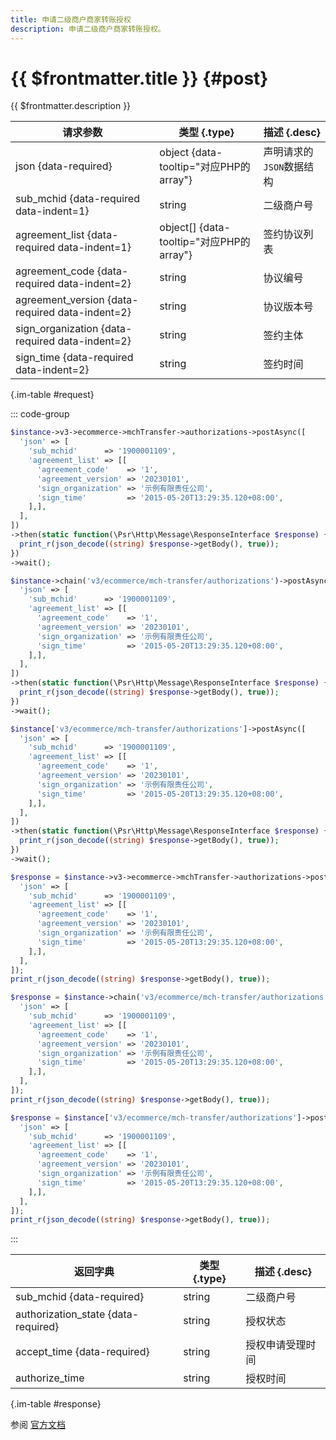 ```yaml
---
title: 申请二级商户商家转账授权
description: 申请二级商户商家转账授权。
---
```


# {{ $frontmatter.title }} {#post}

{{ $frontmatter.description }}

| 请求参数 | 类型 {.type} | 描述 {.desc}
| --- | --- | ---
| json {data-required} | object {data-tooltip="对应PHP的array"} | 声明请求的`JSON`数据结构
| sub_mchid {data-required data-indent=1} | string | 二级商户号
| agreement_list {data-required data-indent=1} | object[] {data-tooltip="对应PHP的array"} | 签约协议列表
| agreement_code {data-required data-indent=2} | string | 协议编号
| agreement_version {data-required data-indent=2} | string | 协议版本号
| sign_organization {data-required data-indent=2} | string | 签约主体
| sign_time {data-required data-indent=2} | string | 签约时间

{.im-table #request}

::: code-group

```php [异步纯链式]
$instance->v3->ecommerce->mchTransfer->authorizations->postAsync([
  'json' => [
    'sub_mchid'      => '1900001109',
    'agreement_list' => [[
      'agreement_code'    => '1',
      'agreement_version' => '20230101',
      'sign_organization' => '示例有限责任公司',
      'sign_time'         => '2015-05-20T13:29:35.120+08:00',
    ],],
  ],
])
->then(static function(\Psr\Http\Message\ResponseInterface $response) {
  print_r(json_decode((string) $response->getBody(), true));
})
->wait();
```

```php [异步声明式]
$instance->chain('v3/ecommerce/mch-transfer/authorizations')->postAsync([
  'json' => [
    'sub_mchid'      => '1900001109',
    'agreement_list' => [[
      'agreement_code'    => '1',
      'agreement_version' => '20230101',
      'sign_organization' => '示例有限责任公司',
      'sign_time'         => '2015-05-20T13:29:35.120+08:00',
    ],],
  ],
])
->then(static function(\Psr\Http\Message\ResponseInterface $response) {
  print_r(json_decode((string) $response->getBody(), true));
})
->wait();
```

```php [异步属性式]
$instance['v3/ecommerce/mch-transfer/authorizations']->postAsync([
  'json' => [
    'sub_mchid'      => '1900001109',
    'agreement_list' => [[
      'agreement_code'    => '1',
      'agreement_version' => '20230101',
      'sign_organization' => '示例有限责任公司',
      'sign_time'         => '2015-05-20T13:29:35.120+08:00',
    ],],
  ],
])
->then(static function(\Psr\Http\Message\ResponseInterface $response) {
  print_r(json_decode((string) $response->getBody(), true));
})
->wait();
```

```php [同步纯链式]
$response = $instance->v3->ecommerce->mchTransfer->authorizations->post([
  'json' => [
    'sub_mchid'      => '1900001109',
    'agreement_list' => [[
      'agreement_code'    => '1',
      'agreement_version' => '20230101',
      'sign_organization' => '示例有限责任公司',
      'sign_time'         => '2015-05-20T13:29:35.120+08:00',
    ],],
  ],
]);
print_r(json_decode((string) $response->getBody(), true));
```

```php [同步声明式]
$response = $instance->chain('v3/ecommerce/mch-transfer/authorizations')->post([
  'json' => [
    'sub_mchid'      => '1900001109',
    'agreement_list' => [[
      'agreement_code'    => '1',
      'agreement_version' => '20230101',
      'sign_organization' => '示例有限责任公司',
      'sign_time'         => '2015-05-20T13:29:35.120+08:00',
    ],],
  ],
]);
print_r(json_decode((string) $response->getBody(), true));
```

```php [同步属性式]
$response = $instance['v3/ecommerce/mch-transfer/authorizations']->post([
  'json' => [
    'sub_mchid'      => '1900001109',
    'agreement_list' => [[
      'agreement_code'    => '1',
      'agreement_version' => '20230101',
      'sign_organization' => '示例有限责任公司',
      'sign_time'         => '2015-05-20T13:29:35.120+08:00',
    ],],
  ],
]);
print_r(json_decode((string) $response->getBody(), true));
```

:::

| 返回字典 | 类型 {.type} | 描述 {.desc}
| --- | --- | ---
| sub_mchid {data-required} | string | 二级商户号
| authorization_state {data-required} | string | 授权状态
| accept_time {data-required} | string | 授权申请受理时间
| authorize_time | string | 授权时间

{.im-table #response}

参阅 [官方文档](https://pay.weixin.qq.com/doc/v3/partner/4013504208)
